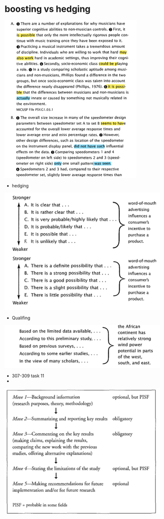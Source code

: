 # boosting vs hedging

<img src="1102-hedging.assets/image-20211102152358437.png" alt="image-20211102152358437" style="zoom:50%;" />

- hedging

![image-20211102152647147](1102-hedging.assets/image-20211102152647147.png)

- Qualifing

![image-20211102152703551](1102-hedging.assets/image-20211102152703551.png)

- 307-309 task 11
- 

![image-20211109144044205](1102-hedging.assets/image-20211109144044205.png)